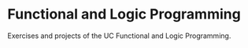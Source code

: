 # Functional and Logic Programming
Exercises and projects of the UC Functional and Logic Programming.
